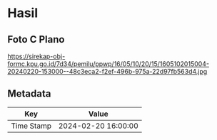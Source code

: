 # Hasil

## Foto C Plano

https://sirekap-obj-formc.kpu.go.id/7d34/pemilu/ppwp/16/05/10/20/15/1605102015004-20240220-153000--48c3eca2-f2ef-496b-975a-22d97fb563d4.jpg


## Metadata

| Key        | Value               |
| ---------- | ------------------- |
| Time Stamp | 2024-02-20 16:00:00 |




